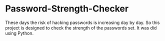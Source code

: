 # Password-Strength-Checker

These days the risk of hacking passwords is increasing day by day.
So this project is designed to check the strength of the passwords set.
It was did using Python.
